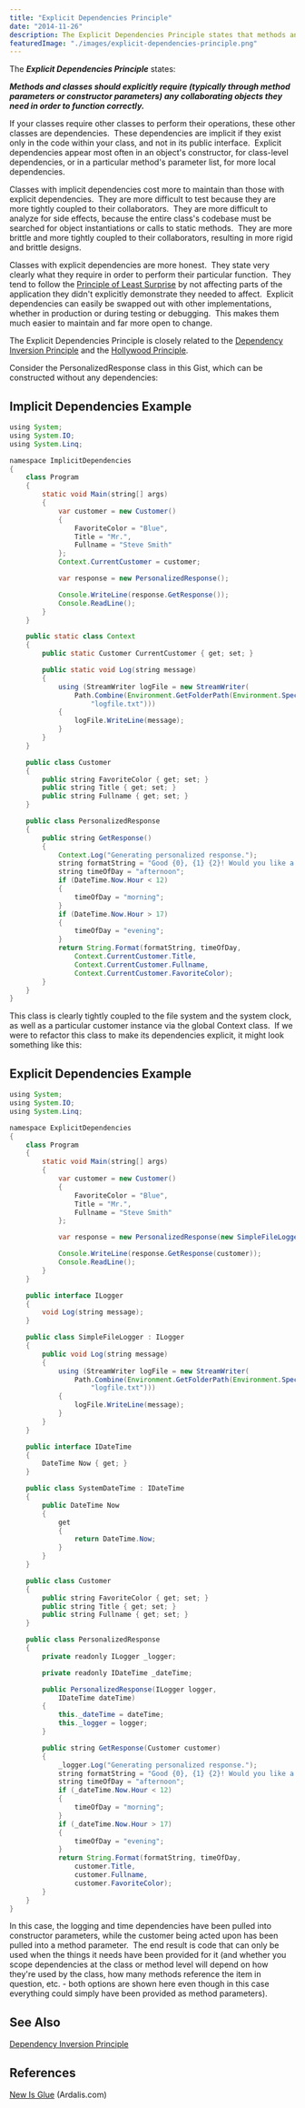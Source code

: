 ```yaml
---
title: "Explicit Dependencies Principle"
date: "2014-11-26"
description: The Explicit Dependencies Principle states that methods and classes should explicitly require (typically through method parameters or constructor parameters) any collaborating objects they need in order to function correctly.
featuredImage: "./images/explicit-dependencies-principle.png"
---
```


The _**Explicit Dependencies Principle**_ states:

_**Methods and classes should explicitly require (typically through method parameters or constructor parameters) any collaborating objects they need in order to function correctly.**_

If your classes require other classes to perform their operations, these other classes are dependencies.  These dependencies are implicit if they exist only in the code within your class, and not in its public interface.  Explicit dependencies appear most often in an object's constructor, for class-level dependencies, or in a particular method's parameter list, for more local dependencies.

Classes with implicit dependencies cost more to maintain than those with explicit dependencies.  They are more difficult to test because they are more tightly coupled to their collaborators.  They are more difficult to analyze for side effects, because the entire class's codebase must be searched for object instantiations or calls to static methods.  They are more brittle and more tightly coupled to their collaborators, resulting in more rigid and brittle designs.

Classes with explicit dependencies are more honest.  They state very clearly what they require in order to perform their particular function.  They tend to follow the [Principle of Least Surprise](http://en.wikipedia.org/wiki/Principle_of_least_astonishment) by not affecting parts of the application they didn't explicitly demonstrate they needed to affect.  Explicit dependencies can easily be swapped out with other implementations, whether in production or during testing or debugging.  This makes them much easier to maintain and far more open to change.

The Explicit Dependencies Principle is closely related to the [Dependency Inversion Principle](/principles/dependency-inversion-principle) and the [Hollywood Principle](/principles/hollywood-principle).

Consider the PersonalizedResponse class in this Gist, which can be constructed without any dependencies:

## Implicit Dependencies Example

```java lineNumbers=true
using System;
using System.IO;
using System.Linq;

namespace ImplicitDependencies
{
    class Program
    {
        static void Main(string[] args)
        {
            var customer = new Customer()
            {
                FavoriteColor = "Blue",
                Title = "Mr.",
                Fullname = "Steve Smith"
            };
            Context.CurrentCustomer = customer;

            var response = new PersonalizedResponse();

            Console.WriteLine(response.GetResponse());
            Console.ReadLine();
        }
    }

    public static class Context
    {
        public static Customer CurrentCustomer { get; set; }

        public static void Log(string message)
        {
            using (StreamWriter logFile = new StreamWriter(
                Path.Combine(Environment.GetFolderPath(Environment.SpecialFolder.MyDocuments),
                    "logfile.txt")))
            {
                logFile.WriteLine(message);
            }
        }
    }

    public class Customer
    {
        public string FavoriteColor { get; set; }
        public string Title { get; set; }
        public string Fullname { get; set; }
    }

    public class PersonalizedResponse
    {
        public string GetResponse()
        {
            Context.Log("Generating personalized response.");
            string formatString = "Good {0}, {1} {2}! Would you like a {3} widget today?";
            string timeOfDay = "afternoon";
            if (DateTime.Now.Hour < 12)
            {
                timeOfDay = "morning";
            }
            if (DateTime.Now.Hour > 17)
            {
                timeOfDay = "evening";
            }
            return String.Format(formatString, timeOfDay,
                Context.CurrentCustomer.Title,
                Context.CurrentCustomer.Fullname,
                Context.CurrentCustomer.FavoriteColor);
        }
    }
}
```

This class is clearly tightly coupled to the file system and the system clock, as well as a particular customer instance via the global Context class.  If we were to refactor this class to make its dependencies explicit, it might look something like this:

## Explicit Dependencies Example

```java lineNumbers=true
using System;
using System.IO;
using System.Linq;

namespace ExplicitDependencies
{
    class Program
    {
        static void Main(string[] args)
        {
            var customer = new Customer()
            {
                FavoriteColor = "Blue",
                Title = "Mr.",
                Fullname = "Steve Smith"
            };

            var response = new PersonalizedResponse(new SimpleFileLogger(), new SystemDateTime());

            Console.WriteLine(response.GetResponse(customer));
            Console.ReadLine();
        }
    }

    public interface ILogger
    {
        void Log(string message);
    }

    public class SimpleFileLogger : ILogger
    {
        public void Log(string message)
        {
            using (StreamWriter logFile = new StreamWriter(
                Path.Combine(Environment.GetFolderPath(Environment.SpecialFolder.MyDocuments),
                    "logfile.txt")))
            {
                logFile.WriteLine(message);
            }
        }
    }

    public interface IDateTime
    {
        DateTime Now { get; }
    }

    public class SystemDateTime : IDateTime
    {
        public DateTime Now
        {
            get
            {
                return DateTime.Now;
            }
        }
    }

    public class Customer
    {
        public string FavoriteColor { get; set; }
        public string Title { get; set; }
        public string Fullname { get; set; }
    }

    public class PersonalizedResponse
    {
        private readonly ILogger _logger;

        private readonly IDateTime _dateTime;

        public PersonalizedResponse(ILogger logger,
            IDateTime dateTime)
        {
            this._dateTime = dateTime;
            this._logger = logger;
        }

        public string GetResponse(Customer customer)
        {
            _logger.Log("Generating personalized response.");
            string formatString = "Good {0}, {1} {2}! Would you like a {3} widget today?";
            string timeOfDay = "afternoon";
            if (_dateTime.Now.Hour < 12)
            {
                timeOfDay = "morning";
            }
            if (_dateTime.Now.Hour > 17)
            {
                timeOfDay = "evening";
            }
            return String.Format(formatString, timeOfDay,
                customer.Title,
                customer.Fullname,
                customer.FavoriteColor);
        }
    }
}
```

In this case, the logging and time dependencies have been pulled into constructor parameters, while the customer being acted upon has been pulled into a method parameter.  The end result is code that can only be used when the things it needs have been provided for it (and whether you scope dependencies at the class or method level will depend on how they're used by the class, how many methods reference the item in question, etc. - both options are shown here even though in this case everything could simply have been provided as method parameters).

## See Also

[Dependency Inversion Principle](/principles/dependency-inversion-principle/)

## References

[New Is Glue](http://ardalis.com/new-is-glue) (Ardalis.com)
